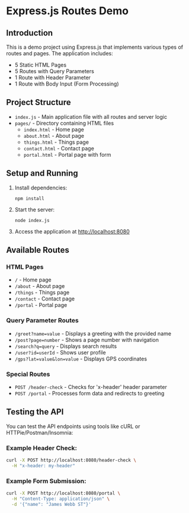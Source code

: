 # Express.js Routes Demo

## Introduction

This is a demo project using Express.js that implements various types of routes and pages. The application includes:

- 5 Static HTML Pages
- 5 Routes with Query Parameters
- 1 Route with Header Parameter
- 1 Route with Body Input (Form Processing)

## Project Structure

- `index.js` - Main application file with all routes and server logic
- `pages/` - Directory containing HTML files
  - `index.html` - Home page
  - `about.html` - About page
  - `things.html` - Things page
  - `contact.html` - Contact page
  - `portal.html` - Portal page with form

## Setup and Running

1. Install dependencies:

   ```
   npm install
   ```

2. Start the server:

   ```
   node index.js
   ```

3. Access the application at [http://localhost:8080](http://localhost:8080)

## Available Routes

### HTML Pages

- `/` - Home page
- `/about` - About page
- `/things` - Things page
- `/contact` - Contact page
- `/portal` - Portal page

### Query Parameter Routes

- `/greet?name=value` - Displays a greeting with the provided name
- `/post?page=number` - Shows a page number with navigation
- `/search?q=query` - Displays search results
- `/user?id=userId` - Shows user profile
- `/gps?lat=value&lon=value` - Displays GPS coordinates

### Special Routes

- `POST /header-check` - Checks for 'x-header' header parameter
- `POST /portal` - Processes form data and redirects to greeting

## Testing the API

You can test the API endpoints using tools like cURL or HTTPie/Postman/Insomnia:

### Example Header Check:

```bash
curl -X POST http://localhost:8080/header-check \
  -H "x-header: my-header"
```

### Example Form Submission:

```bash
curl -X POST http://localhost:8080/portal \
  -H "Content-Type: application/json" \
  -d '{"name": "James Webb ST"}'
```
